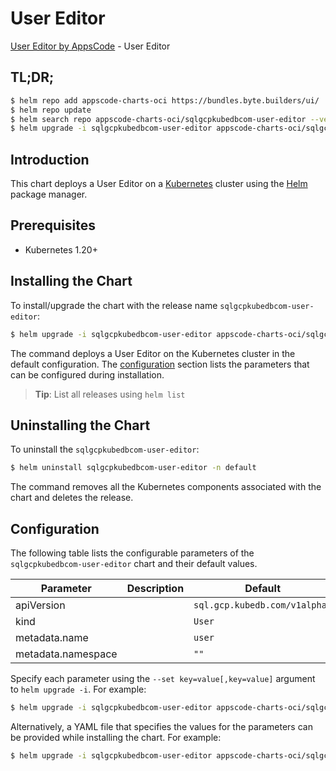 # User Editor

[User Editor by AppsCode](https://byte.builders) - User Editor

## TL;DR;

```bash
$ helm repo add appscode-charts-oci https://bundles.byte.builders/ui/
$ helm repo update
$ helm search repo appscode-charts-oci/sqlgcpkubedbcom-user-editor --version=v0.4.20
$ helm upgrade -i sqlgcpkubedbcom-user-editor appscode-charts-oci/sqlgcpkubedbcom-user-editor -n default --create-namespace --version=v0.4.20
```

## Introduction

This chart deploys a User Editor on a [Kubernetes](http://kubernetes.io) cluster using the [Helm](https://helm.sh) package manager.

## Prerequisites

- Kubernetes 1.20+

## Installing the Chart

To install/upgrade the chart with the release name `sqlgcpkubedbcom-user-editor`:

```bash
$ helm upgrade -i sqlgcpkubedbcom-user-editor appscode-charts-oci/sqlgcpkubedbcom-user-editor -n default --create-namespace --version=v0.4.20
```

The command deploys a User Editor on the Kubernetes cluster in the default configuration. The [configuration](#configuration) section lists the parameters that can be configured during installation.

> **Tip**: List all releases using `helm list`

## Uninstalling the Chart

To uninstall the `sqlgcpkubedbcom-user-editor`:

```bash
$ helm uninstall sqlgcpkubedbcom-user-editor -n default
```

The command removes all the Kubernetes components associated with the chart and deletes the release.

## Configuration

The following table lists the configurable parameters of the `sqlgcpkubedbcom-user-editor` chart and their default values.

|     Parameter      | Description |                 Default                  |
|--------------------|-------------|------------------------------------------|
| apiVersion         |             | <code>sql.gcp.kubedb.com/v1alpha1</code> |
| kind               |             | <code>User</code>                        |
| metadata.name      |             | <code>user</code>                        |
| metadata.namespace |             | <code>""</code>                          |


Specify each parameter using the `--set key=value[,key=value]` argument to `helm upgrade -i`. For example:

```bash
$ helm upgrade -i sqlgcpkubedbcom-user-editor appscode-charts-oci/sqlgcpkubedbcom-user-editor -n default --create-namespace --version=v0.4.20 --set apiVersion=sql.gcp.kubedb.com/v1alpha1
```

Alternatively, a YAML file that specifies the values for the parameters can be provided while
installing the chart. For example:

```bash
$ helm upgrade -i sqlgcpkubedbcom-user-editor appscode-charts-oci/sqlgcpkubedbcom-user-editor -n default --create-namespace --version=v0.4.20 --values values.yaml
```
